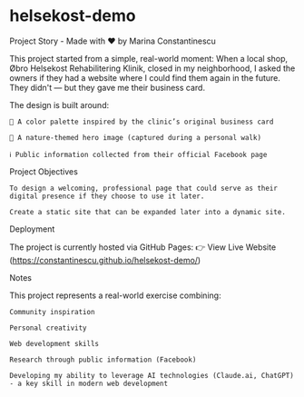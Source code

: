 # helsekost-demo
Project Story - Made with ❤️ by Marina Constantinescu

This project started from a simple, real-world moment:
When a local shop, Øbro Helsekost Rehabilitering Klinik, closed in my neighborhood, I asked the owners if they had a website where I could find them again in the future.
They didn't — but they gave me their business card.

The design is built around:

    🎨 A color palette inspired by the clinic’s original business card

    📸 A nature-themed hero image (captured during a personal walk)

    ℹ️ Public information collected from their official Facebook page

Project Objectives

    To design a welcoming, professional page that could serve as their digital presence if they choose to use it later.
    
    Create a static site that can be expanded later into a dynamic site.

Deployment

The project is currently hosted via GitHub Pages: 👉 View Live Website (https://constantinescu.github.io/helsekost-demo/)

Notes

This project represents a real-world exercise combining:

    Community inspiration

    Personal creativity

    Web development skills

    Research through public information (Facebook)

    Developing my ability to leverage AI technologies (Claude.ai, ChatGPT) - a key skill in modern web development

